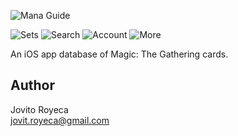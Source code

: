 ![Mana Guide](logo_with_words_4.png)

![Sets](fastlane/screenshots/en-US/iPhone%20X-01Sets_framed.png) ![Search](fastlane/screenshots/en-US/iPhone%20X-02Search_framed.png) ![Account](fastlane/screenshots/en-US/iPhone%20X-03Account_framed.png) ![More](fastlane/screenshots/en-US/iPhone%20X-04More_framed.png)

An iOS app database of Magic: The Gathering cards.

## Author
Jovito Royeca<br/>
jovit.royeca@gmail.com


